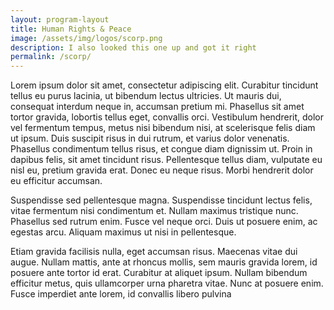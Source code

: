 ```yaml
---
layout: program-layout
title: Human Rights & Peace
image: /assets/img/logos/scorp.png
description: I also looked this one up and got it right
permalink: /scorp/
---
```

Lorem ipsum dolor sit amet, consectetur adipiscing elit. Curabitur tincidunt tellus eu purus lacinia, ut bibendum lectus ultricies. Ut mauris dui, consequat interdum neque in, accumsan pretium mi. Phasellus sit amet tortor gravida, lobortis tellus eget, convallis orci. Vestibulum hendrerit, dolor vel fermentum tempus, metus nisi bibendum nisi, at scelerisque felis diam ut ipsum. Duis suscipit risus in dui rutrum, et varius dolor venenatis. Phasellus condimentum tellus risus, et congue diam dignissim ut. Proin in dapibus felis, sit amet tincidunt risus. Pellentesque tellus diam, vulputate eu nisl eu, pretium gravida erat. Donec eu neque risus. Morbi hendrerit dolor eu efficitur accumsan.

Suspendisse sed pellentesque magna. Suspendisse tincidunt lectus felis, vitae fermentum nisi condimentum et. Nullam maximus tristique nunc. Phasellus sed rutrum enim. Fusce vel neque orci. Duis ut posuere enim, ac egestas arcu. Aliquam maximus ut nisi in pellentesque.

Etiam gravida facilisis nulla, eget accumsan risus. Maecenas vitae dui augue. Nullam mattis, ante at rhoncus mollis, sem mauris gravida lorem, id posuere ante tortor id erat. Curabitur at aliquet ipsum. Nullam bibendum efficitur metus, quis ullamcorper urna pharetra vitae. Nunc at posuere enim. Fusce imperdiet ante lorem, id convallis libero pulvina
